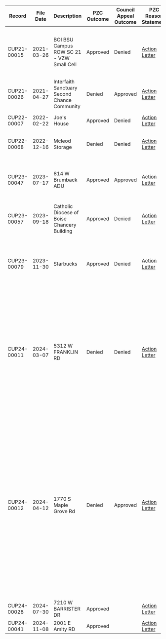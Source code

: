 | Record | File Date | Description | PZC Outcome | Council Appeal Outcome | PZC Reason Statement | Council Reason Statement | Council Meeting Link | Notes |
| ------- | --------- | ----------- | ----------- | ---------------- | -------------------- | ---------------------- | ------------------ | -- |
| CUP21-00015 | 2021-03-26 | BOI BSU Campus ROW SC 21 - VZW Small Cell | Approved | Denied | [Action Letter](CUP21-00015%20PZC%20Action%20Letter.pdf) | [Action Letter](CUP21-00015%20CC%20Action%20Letter.pdf) | [2021-08-31](https://boisecityid.iqm2.com/Citizens/Detail_Meeting.aspx?ID=3955) | "... this ground does not demonstrate an error in the Planning and Zoning Commission's decision." |
| CUP21-00026 | 2021-04-27 | Interfaith Sanctuary Second Chance Community | Denied | Approved | [Action Letter](CUP21-00026%20PZC%20Action%20Letter.pdf) | [Action Letter](CUP21-00026%20CC%20Action%20Letter.pdf) | [2022-04-25](https://boisecityid.iqm2.com/Citizens/Detail_Meeting.aspx?ID=4333) [2022-05-24](https://boisecityid.iqm2.com/Citizens/Detail_Meeting.aspx?ID=4217) | Overturned by the Supreme Court |
| CUP22-00007 | 2022-02-22 | Joe's House | Approved | Denied | [Action Letter](CUP22-00007%20PZC%20Action%20Letter.pdf) | [Action Letter](CUP22-00007%20CC%20Action%20Letter.pdf) | [2022-06-14](https://boisecityid.iqm2.com/Citizens/Detail_Meeting.aspx?ID=4223) | Reason statement missing |
| CUP22-00068 | 2022-12-16 | Mcleod Storage | Denied | Denied | [Action Letter](CUP22-00068%20PZC%20Action%20Letter.pdf) | [Action Letter](CUP22-00068%20CC%20Action%20Letter.pdf) | [2023-08-15](https://boisecityid.iqm2.com/Citizens/Detail_Meeting.aspx?ID=4535) | Reason statement restated PZC's findings |
| CUP23-00047 | 2023-07-17 | 814 W Brumback ADU | Approved | Approved | [Action Letter](CUP23-00047%20PZC%20Action%20Letter.pdf) | [Action Letter](CUP23-00047%20CC%20Action%20Letter.pdf) | [2024-01-30](https://boisecityid.iqm2.com/Citizens/Detail_Meeting.aspx?ID=4792) | Difference of opinion led to overturning PZC and approving parking reduction |
| CUP23-00057 | 2023-09-18 | Catholic Diocese of Boise Chancery Building | Approved | Denied | [Action Letter](CUP23-00057%20PZC%20Action%20Letter.pdf) | [Action Letter](CUP23-00057%20CC%20Action%20Letter.pdf) [(Revised)](CUP23-00057%20CC%20Revised%20Action%20Letter.pdf) | [2024-04-16](https://boisecityid.iqm2.com/Citizens/Detail_Meeting.aspx?ID=4814) [2024-05-07](https://boisecityid.iqm2.com/Citizens/Detail_Meeting.aspx?ID=4820) | Reason statement restated PZC's findings |
| CUP23-00079 | 2023-11-30 | Starbucks | Approved | Denied | [Action Letter](CUP23-00079%20PZC%20Action%20Letter.pdf) | [Action Letter](CUP23-00079%20CC%20Action%20Letter.pdf) | [2024-05-14](https://boisecityid.iqm2.com/Citizens/Detail_Meeting.aspx?ID=4822) | "The submitted grounds for appeal do not demonstrate an error in the Planning and Zoning Commission's decision." |
| CUP24-00011 | 2024-03-07 | 5312 W FRANKLIN RD | Denied | Denied | [Action Letter](CUP24-00011%20PZC%20Action%20Letter.pdf) | [Action Letter](CUP24-00011%20CC%20Action%20Letter.pdf) | [2024-09-17](https://boisecityid.iqm2.com/Citizens/Detail_Meeting.aspx?ID=4902) | "Council upheld the Commission's original decision to deny the conditional use permit for an allowed use, alternative form, as the request does not meet the required findings regarding the design needed to approve the application." |
| CUP24-00012 | 2024-04-12 | 1770 S Maple Grove Rd | Denied | Approved | [Action Letter](CUP24-00012%20PZC%20Action%20Letter.pdf) | [Action Letter](CUP24-00012%20CC%20Action%20Letter.pdf) [(Revised)](CUP24-00012%20CC%20Revised%20Action%20Letter.pdf) | [2024-09-10](https://boisecityid.iqm2.com/Citizens/Detail_Meeting.aspx?ID=4900) [2024-10-08](https://boisecityid.iqm2.com/Citizens/Detail_Meeting.aspx?ID=4908) | "The Planning & Zoning Commission's decision was in error as there was a lack of evidence submitted that the proposal would have negative impacts on the economic viability and future growth of airport operations. Additionally, there is conflicting information with maps, noise data, overlay zones, and Comprehensive Plan goals, leading to an arbitrary decision." |
| CUP24-00028 | 2024-07-30 | 7210 W BARRISTER DR | Approved | | [Action Letter](CUP24-00028%20PZC%20Action%20Letter.pdf) | | |
| CUP24-00041 | 2024-11-08 | 2001 E Amity RD | Approved | | [Action Letter](CUP24-00041%20PZC%20Action%20Letter.pdf) | | |